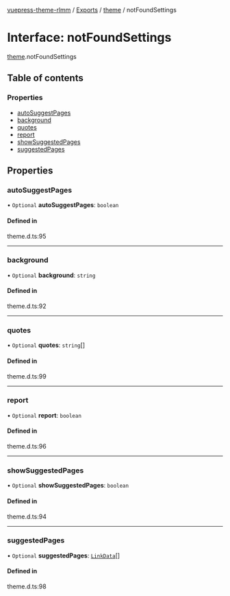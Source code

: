 [vuepress-theme-rlmm](../README.md) / [Exports](../modules.md) / [theme](../modules/theme.md) / notFoundSettings

# Interface: notFoundSettings

[theme](../modules/theme.md).notFoundSettings

## Table of contents

### Properties

- [autoSuggestPages](theme.notFoundSettings.md#autosuggestpages)
- [background](theme.notFoundSettings.md#background)
- [quotes](theme.notFoundSettings.md#quotes)
- [report](theme.notFoundSettings.md#report)
- [showSuggestedPages](theme.notFoundSettings.md#showsuggestedpages)
- [suggestedPages](theme.notFoundSettings.md#suggestedpages)

## Properties

### autoSuggestPages

• `Optional` **autoSuggestPages**: `boolean`

#### Defined in

theme.d.ts:95

___

### background

• `Optional` **background**: `string`

#### Defined in

theme.d.ts:92

___

### quotes

• `Optional` **quotes**: `string`[]

#### Defined in

theme.d.ts:99

___

### report

• `Optional` **report**: `boolean`

#### Defined in

theme.d.ts:96

___

### showSuggestedPages

• `Optional` **showSuggestedPages**: `boolean`

#### Defined in

theme.d.ts:94

___

### suggestedPages

• `Optional` **suggestedPages**: [`LinkData`](theme.LinkData.md)[]

#### Defined in

theme.d.ts:98
